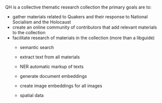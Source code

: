 QH is a collective thematic research collection 
the primary goals are to:
- gather materials related to Quakers and their response to National Socialism and the Holocaust
- create an online community of contributors that add relevant materials to the collection 
- facilitate research of materials in the collection (more than a libguide)
    - semantic search
    - extract text from all materials
    - NER automatic markup of texts
    - generate document embeddings 
    - create image embeddings for all images

    - spatial data 

